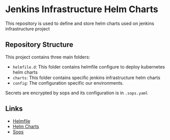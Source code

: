 # Jenkins Infrastructure Helm Charts

This repository is used to define and store helm charts used on jenkins infrastructure project

## Repository Structure
This project contains three main folders:

* `helmfile.d`: This folder contains helmfile configure to deploy kubernetes helm charts
* `charts`: This folder contains specific jenkins infrastructure helm charts
* `config`: The configuration specific our environments.

Secrets are encrypted by sops and its configuration is in `.sops.yaml`

## Links
* [Helmfile](https://github.com/roboll/helmfile)
* [Helm Charts](https://github.com/helm/charts)
* [Sops](https://github.com/mozilla/sops)
